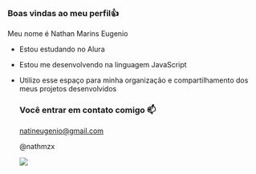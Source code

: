 ### Boas vindas ao meu perfil👍

Meu nome é Nathan Marins Eugenio

- Estou estudando no Alura
- Estou me desenvolvendo na linguagem JavaScript
- Utilizo esse espaço para minha organização e compartilhamento dos meus projetos desenvolvidos

  ### Você entrar em contato comigo 📫

  natineugenio@gmail.com
  
  @nathmzx

  ![](https://media1.tenor.com/m/ZDJNvyHopq4AAAAC/haikyuu-tenor-cute-hinata-shoyo.gif)
